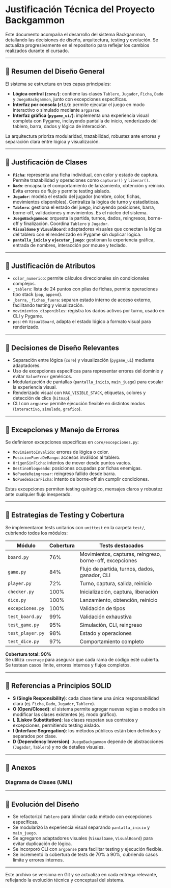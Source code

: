 # Justificación Técnica del Proyecto Backgammon

Este documento acompaña el desarrollo del sistema Backgammon, detallando las decisiones de diseño, arquitectura, testing y evolución. Se actualiza progresivamente en el repositorio para reflejar los cambios realizados durante el cursado.

---

## 🧩 Resumen del Diseño General

El sistema se estructura en tres capas principales:

- **Lógica central (`core/`)**: contiene las clases `Tablero`, `Jugador`, `Ficha`, `Dado` y `JuegoBackgammon`, junto con excepciones específicas.
- **Interfaz por consola (`cli/`)**: permite ejecutar el juego en modo interactivo o simulado mediante `argparse`.
- **Interfaz gráfica (`pygame_ui/`)**: implementa una experiencia visual completa con Pygame, incluyendo pantalla de inicio, renderizado del tablero, barra, dados y lógica de interacción.

La arquitectura prioriza modularidad, trazabilidad, robustez ante errores y separación clara entre lógica y visualización.

---

## 🧱 Justificación de Clases

- **`Ficha`**: representa una ficha individual, con color y estado de captura. Permite trazabilidad y operaciones como `capturar()` y `liberar()`.
- **`Dado`**: encapsula el comportamiento de lanzamiento, obtención y reinicio. Evita errores de flujo y permite testing aislado.
- **`Jugador`**: modela el estado del jugador (nombre, color, fichas, movimientos disponibles). Centraliza la lógica de turno y estadísticas.
- **`Tablero`**: gestiona el estado del juego, incluyendo posiciones, barra, borne-off, validaciones y movimientos. Es el núcleo del sistema.
- **`JuegoBackgammon`**: orquesta la partida, turnos, dados, reingresos, borne-off y finalización. Coordina `Tablero` y `Jugador`.
- **`VisualGame` y `VisualBoard`**: adaptadores visuales que conectan la lógica del tablero con el renderizado en Pygame sin duplicar lógica.
- **`pantalla_inicio` y `ejecutar_juego`**: gestionan la experiencia gráfica, entrada de nombres, interacción por mouse y teclado.

---

## 🧬 Justificación de Atributos

- `color_numerico`: permite cálculos direccionales sin condicionales complejos.
- `_tablero`: lista de 24 puntos con pilas de fichas, permite operaciones tipo stack (`pop`, `append`).
- `_barra`, `_fichas_fuera`: separan estado interno de acceso externo, facilitando testing y visualización.
- `movimientos_disponibles`: registra los dados activos por turno, usado en CLI y Pygame.
- `pos`: en `VisualBoard`, adapta el estado lógico a formato visual para renderizado.

---

## 🧠 Decisiones de Diseño Relevantes

- Separación entre lógica (`core`) y visualización (`pygame_ui`) mediante adaptadores.
- Uso de excepciones específicas para representar errores del dominio y evitar `ValueError` genéricos.
- Modularización de pantallas (`pantalla_inicio`, `main_juego`) para escalar la experiencia visual.
- Renderizado visual con `MAX_VISIBLE_STACK`, etiquetas, colores y detección de clics (`hitmap`).
- CLI con `argparse` permite ejecución flexible en distintos modos (`interactivo`, `simulado`, `grafico`).

---

## 🚨 Excepciones y Manejo de Errores

Se definieron excepciones específicas en `core/excepciones.py`:

- `MovimientoInvalido`: errores de lógica o color.
- `PosicionFueraDeRango`: accesos inválidos al tablero.
- `OrigenSinFicha`: intentos de mover desde puntos vacíos.
- `DestinoBloqueado`: posiciones ocupadas por fichas enemigas.
- `NoPuedeReingresar`: reingreso fallido desde barra.
- `NoPuedeSacarFicha`: intento de borne-off sin cumplir condiciones.

Estas excepciones permiten testing quirúrgico, mensajes claros y robustez ante cualquier flujo inesperado.

---

## 🧪 Estrategias de Testing y Cobertura

Se implementaron tests unitarios con `unittest` en la carpeta `test/`, cubriendo todos los módulos:

| Módulo           | Cobertura | Tests destacados |
|------------------|-----------|------------------|
| `board.py`       | 76%       | Movimientos, capturas, reingreso, borne-off, excepciones |
| `game.py`        | 84%       | Flujo de partida, turnos, dados, ganador, CLI |
| `player.py`      | 72%       | Turno, captura, salida, reinicio |
| `checker.py`     | 100%      | Inicialización, captura, liberación |
| `dice.py`        | 100%      | Lanzamiento, obtención, reinicio |
| `excepciones.py` | 100%      | Validación de tipos |
| `test_board.py`  | 99%       | Validación exhaustiva |
| `test_game.py`   | 95%       | Simulación, CLI, reingreso |
| `test_player.py` | 98%       | Estado y operaciones |
| `test_dice.py`   | 97%       | Comportamiento completo |

**Cobertura total: 90%**  
Se utiliza `coverage` para asegurar que cada rama de código esté cubierta. Se testean casos límite, errores internos y flujos completos.

---

## 🧱 Referencias a Principios SOLID

- **S (Single Responsibility)**: cada clase tiene una única responsabilidad clara (ej. `Ficha`, `Dado`, `Jugador`, `Tablero`).
- **O (Open/Closed)**: el sistema permite agregar nuevas reglas o modos sin modificar las clases existentes (ej. modo gráfico).
- **L (Liskov Substitution)**: las clases respetan sus contratos y excepciones, permitiendo testing aislado.
- **I (Interface Segregation)**: los métodos públicos están bien definidos y separados por clase.
- **D (Dependency Inversion)**: `JuegoBackgammon` depende de abstracciones (`Jugador`, `Tablero`) y no de detalles visuales.

---

## 📐 Anexos

### Diagrama de Clases (UML)


---

## 🔄 Evolución del Diseño

- Se refactorizó `Tablero` para blindar cada método con excepciones específicas.
- Se modularizó la experiencia visual separando `pantalla_inicio` y `main_juego`.
- Se agregaron adaptadores visuales (`VisualGame`, `VisualBoard`) para evitar duplicación de lógica.
- Se incorporó CLI con `argparse` para facilitar testing y ejecución flexible.
- Se incrementó la cobertura de tests de 70% a 90%, cubriendo casos límite y errores internos.

---

Este archivo se versiona en Git y se actualiza en cada entrega relevante, reflejando la evolución técnica y conceptual del sistema.